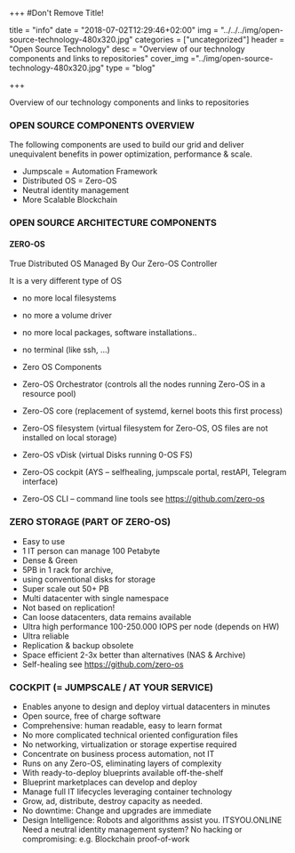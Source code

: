 +++
#Don't Remove Title!

title =  "info"
date = "2018-07-02T12:29:46+02:00"
img = "../../../img/open-source-technology-480x320.jpg"
categories = ["uncategorized"]
header = "Open Source Technology"
desc = "Overview of our technology components and links to repositories"
cover_img ="../img/open-source-technology-480x320.jpg"
type = "blog"

+++

Overview of our technology components and links to repositories

### OPEN SOURCE COMPONENTS OVERVIEW
The following components are used to build our grid and deliver unequivalent benefits in power optimization, performance & scale.

* Jumpscale = Automation Framework
* Distributed OS = Zero-OS
* Neutral identity management
* More Scalable Blockchain

### OPEN SOURCE ARCHITECTURE COMPONENTS
#### ZERO-OS
True Distributed OS Managed By Our Zero-OS Controller

It is a very different type of OS

* no more local filesystems
* no more a volume driver
* no more local packages, software installations..
* no terminal (like ssh, …)
* Zero OS Components

* Zero-OS Orchestrator (controls all the nodes running Zero-OS in a resource pool)
* Zero-OS core (replacement of systemd, kernel boots this first process)
* Zero-OS filesystem (virtual filesystem for Zero-OS, OS files are not installed on local storage)
* Zero-OS vDisk (virtual Disks running 0-OS FS)
* Zero-OS cockpit (AYS – selfhealing, jumpscale portal, restAPI, Telegram interface)
* Zero-OS CLI – command line tools
see https://github.com/zero-os

### ZERO STORAGE (PART OF ZERO-OS)
* Easy to use
* 1 IT person can manage 100 Petabyte
* Dense & Green
* 5PB in 1 rack for archive,
* using conventional disks for storage
* Super scale out 50+ PB
* Multi datacenter with single namespace
* Not based on replication!
* Can loose datacenters, data remains available
* Ultra high performance 100-250.000 IOPS per node (depends on HW)
* Ultra reliable
* Replication & backup obsolete
* Space efficient 2-3x better than alternatives (NAS & Archive)
* Self-healing
see https://github.com/zero-os

### COCKPIT (= JUMPSCALE / AT YOUR SERVICE)
* Enables anyone to design and deploy virtual datacenters in minutes
* Open source, free of charge software
* Comprehensive: human readable, easy to learn format
* No more complicated technical oriented configuration files
* No networking, virtualization or storage expertise required
* Concentrate on business process automation, not IT
* Runs on any Zero-OS, eliminating layers of complexity
* With ready-to-deploy blueprints available off-the-shelf
* Blueprint marketplaces can develop and deploy
* Manage full IT lifecycles leveraging container technology
* Grow, ad, distribute, destroy capacity as needed.
* No downtime: Change and upgrades are immediate
* Design Intelligence: Robots and algorithms assist you.
ITSYOU.ONLINE
Need a neutral identity management system? No hacking or compromising: e.g. Blockchain proof-of-work


